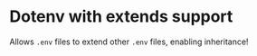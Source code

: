 # Dotenv with extends support

Allows `.env` files to extend other `.env` files, enabling inheritance!
